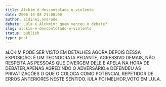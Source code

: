 ```yaml
---
title: Alckim é descontolado e violento
date: 2006-10-08 21:00:00
author: sidinei.andrade
debate: Lula X Alckmin: quem venceu o debate?
slug: alckim-e-descontolado-e-violento
status: publish 
type: post
---
```


aLCKIM PODE SER VISTO EM DETALHES AGORA,DEPOIS DESSA EXPOSIÇÃO: É UM TECNOCRATA PEDANTE, AGRESSIVO DEMAIS, NÃO RESPEITA AS PESSOAS QUE DIVERGEM DELE E APELA NA HORA DE DEBATER,APENAS AGREDINDO O ADVERSÁRIO.e DEFENDEU AS PRIVATIZAÇÕES O QUE O COLOCA COMO POTENCIAL REPETIDOR DE ERROS ANTERIORES NESTE SENTIDO. lULA FOI MELHOR,VOTO EM LULA.
